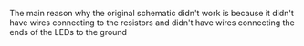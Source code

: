 The main reason why the original schematic didn't work is because it didn't have wires connecting to the resistors and didn't have wires connecting the ends of the LEDs to the ground
